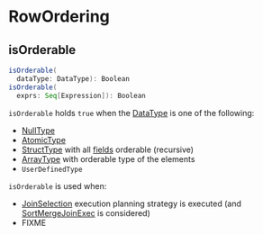 # RowOrdering

## <span id="isOrderable"> isOrderable

```scala
isOrderable(
  dataType: DataType): Boolean
isOrderable(
  exprs: Seq[Expression]): Boolean
```

`isOrderable` holds `true` when the [DataType](../types/DataType.md) is one of the following:

* [NullType](../types/DataType.md#NullType)
* [AtomicType](../types/DataType.md#AtomicType)
* [StructType](../StructType.md) with all [fields](../StructType.md#fields) orderable (recursive)
* [ArrayType](../types/ArrayType.md) with orderable type of the elements
* `UserDefinedType`

`isOrderable` is used when:

* [JoinSelection](../execution-planning-strategies/JoinSelection.md) execution planning strategy is executed (and [SortMergeJoinExec](../execution-planning-strategies/JoinSelection.md#createSortMergeJoin) is considered)
* FIXME
